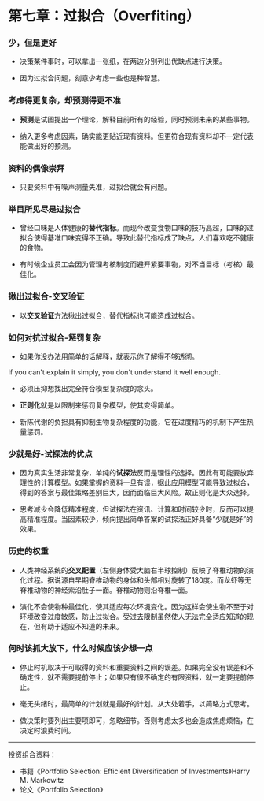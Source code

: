 # 第七章：过拟合（Overfiting）

### 少，但是更好

* 决策某件事时，可以拿出一张纸，在两边分别列出优缺点进行决策。

* 因为过拟合问题，刻意少考虑一些也是种智慧。

### 考虑得更复杂，却预测得更不准

* **预测**是试图提出一个理论，解释目前所有的经验，同时预测未来的某些事物。

* 纳入更多考虑因素，确实能更贴近现有资料。但更符合现有资料却不一定代表能做出好的预测。

### 资料的偶像崇拜

* 只要资料中有噪声测量失准，过拟合就会有问题。

### 举目所见尽是过拟合

* 曾经口味是人体健康的**替代指标**。而现今改变食物口味的技巧高超，口味的过拟合使得基准口味变得不正确。导致此替代指标成了缺点，人们喜欢吃不健康的食物。

* 有时候企业员工会因为管理考核制度而避开紧要事物，对不当目标（考核）最佳化。

### 揪出过拟合-交叉验证

* 以**交叉验证**方法揪出过拟合，替代指标也可能造成过拟合。

### 如何对抗过拟合-惩罚复杂

* 如果你没办法用简单的话解释，就表示你了解得不够透彻。

If you can't explain it simply, you don't understand it well enough.

* 必须压抑想找出完全符合模型复杂度的念头。

* **正则化**就是以限制来惩罚复杂模型，使其变得简单。

* 新陈代谢的负担具有抑制生物复杂程度的功能，它在过度精巧的机制下产生热量惩罚。

### 少就是好-试探法的优点

* 因为真实生活非常复杂，单纯的**试探法**反而是理性的选择。因此有可能要放弃理性的计算模型。如果掌握的资料一旦有误，据此应用模型可能导致过拟合，得到的答案与最佳策略差别巨大，因而面临巨大风险。故正则化是大众选择。

* 思考减少会降低精准程度，但试探法在资讯、计算和时间较少时，反而可以提高精准程度。当因素较少，倾向提出简单答案的试探法正好具备“少就是好”的效果。

### 历史的权重

* 人类神经系统的**交叉配置**（左侧身体受大脑右半球控制）反映了脊椎动物的演化过程。据说源自早期脊椎动物的身体和头部相对旋转了180度。而龙虾等无脊椎动物的神经索沿肚子一面。脊椎动物则沿脊椎一面。

* 演化不会使物种最佳化，使其适应每次环境变化。因为这样会使生物不至于对环境改变过度敏感，防止过拟合。受过去限制虽然使人无法完全适应知道的现在，但有助于适应不知道的未来。

### 何时该抓大放下，什么时候应该少想一点

* 停止时机取决于可取得的资料和重要资料之间的误差。如果完全没有误差和不确定性，就不需要提前停止；如果只有很不确定的有限资料，就一定要提前停止。

* 毫无头绪时，最简单的计划就是最好的计划。从大处着手，以简略方式思考。

* 做决策时要列出主要项即可，忽略细节。否则考虑太多也会造成焦虑烦恼，在决定时浪费时间。

***

投资组合资料：
+ 书籍《Portfolio Selection: Efficient Diversification of Investments》Harry M. Markowitz
+ 论文《Portfolio Selection》
